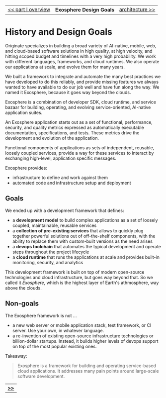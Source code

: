 <table>
  <tr>
    <td><a href="readme.md">&lt;&lt; part I overview</a></td>
    <th>Exosphere Design Goals</th>
    <td><a href="02_architecture.md">architecture &gt;&gt;</a></td>
  </tr>
</table>


# History and Design Goals

Originate specializes in building a broad variety of
AI-native, mobile, web, and cloud-based software solutions
in high quality, at high velocity, and hitting scoped budget and timelines with a very high probability.
We work with different languages, frameworks, and cloud runtimes.
We also operate our applications at scale,
and evolve them for many years.

We built a framework to integrate and automate the many best practices
we have developed to do this reliably,
and provide missing features we always wanted to have available
to do our job well and have fun along the way.
We named it Exosphere, because it goes way beyond the clouds.

Exosphere is a combination of developer SDK, cloud runtime, and service bazaar
for building, operating, and evolving
service-oriented, AI-native application suites.

An Exosphere application starts out as a set of functional, performance, security, and quality metrics
expressed as automatically executable documentation, specifications, and tests.
These metrics drive the development and evolution of the application.

Functional components of applications
as sets of independent, reusable, loosely coupled services,
provide a way for these services to interact
by exchanging high-level, application specific messages.


Exosphere provides:
* infrastructure to define
  and work against them
* automated code and infrastructure setup and deployment


## Goals


We ended up with a development framework that defines:
* a __development model__ to build complex applications
  as a set of loosely coupled, maintainable, reusable services
* a __collection of pre-existing services__ that allows to quickly plug together powerful solutions
  out of off-the-shelf components,
  with the ability to replace them with custom-built versions as the need arises
* a __devops toolchain__
  that automates the typical development and operate steps
  throughout the project lifecycle
* a __cloud runtime__
  that runs the applications at scale
  and provides built-in monitoring, security, and analytics

This development framework is built on top of modern open-source technologies
and cloud infrastructure,
but goes way beyond that.
So we called it _Exosphere_,
which is the highest layer of Earth's athmosphere,
way above the clouds.


## Non-goals

The Exosphere framework is not ...

* a new web server or mobile application stack, test framework, or CI server.
  Use your own, in whatever language.
* a re-invention of existing open-source infrastructure technologies or billion-dollar startups.
  Instead, it builds higher levels of devops support on top of the most popular existing ones.


Takeaway:
> Exosphere is a framework for building and operating service-based cloud applications.
> It addresses many pain points around large-scale software development.


<table>
  <tr>
    <td><a href="02_architecture.md"><b>&gt;&gt;</b></td>
  </tr>
</table>
